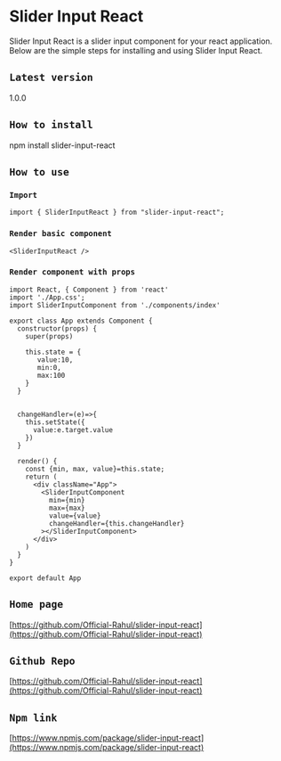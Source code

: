 # Slider Input React

Slider Input React is a slider input component for your react application.
Below are the simple steps for installing and using Slider Input React.


## `Latest version`

1.0.0


## `How to install`

npm install slider-input-react


## `How to use`

### `Import`

```
import { SliderInputReact } from "slider-input-react";

```

### `Render basic component`

```
<SliderInputReact />
```

### `Render component with props`

```
import React, { Component } from 'react'
import './App.css';
import SliderInputComponent from './components/index'

export class App extends Component {
  constructor(props) {
    super(props)
  
    this.state = {
       value:10,
       min:0,
       max:100
    }
  }
  

  changeHandler=(e)=>{
    this.setState({
      value:e.target.value
    })
  }

  render() {
    const {min, max, value}=this.state;
    return (  
      <div className="App">
        <SliderInputComponent
          min={min}
          max={max}
          value={value}
          changeHandler={this.changeHandler}
        ></SliderInputComponent>
      </div>
    )
  }
}

export default App

```


## `Home page`

[https://github.com/Official-Rahul/slider-input-react](https://github.com/Official-Rahul/slider-input-react)


## `Github Repo`

[https://github.com/Official-Rahul/slider-input-react](https://github.com/Official-Rahul/slider-input-react)


## `Npm link`

[https://www.npmjs.com/package/slider-input-react](https://www.npmjs.com/package/slider-input-react)